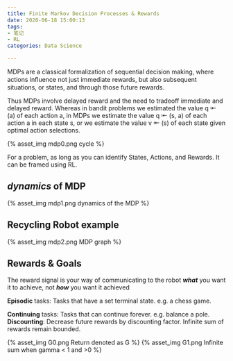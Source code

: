 ```yaml
---
title: Finite Markov Decision Processes & Rewards
date: 2020-06-18 15:00:13
tags: 
- 笔记
- RL
categories: Data Science

---
```


MDPs are a classical formalization of sequential decision making, where actions inﬂuence not just immediate rewards, but also subsequent situations, or states, and through those future rewards. 

Thus MDPs involve delayed reward and the need to tradeoff immediate and delayed reward. Whereas in bandit problems we estimated the value q ⇤ (a) of each action a, in MDPs we estimate the value q ⇤ (s, a) of each action a in each state s, or we estimate the value v ⇤ (s) of each state given optimal action selections. 

{% asset_img mdp0.png cycle %}

For a problem, as long as you can identify States, Actions, and Rewards. It can be framed using RL.
<!-- more -->

## *dynamics* of MDP
{% asset_img mdp1.png dynamics of the MDP %}

## Recycling Robot example

{% asset_img mdp2.png MDP graph %}

## Rewards & Goals

The reward signal is your way of communicating to the robot ***what*** you want it to achieve, not ***how*** you want it achieved

**Episodic** tasks: Tasks that have a set terminal state. e.g. a chess game.

**Continuing** tasks: Tasks that can continue forever. e.g. balance a pole.
**Discounting**: Decrease future rewards by discounting factor. Infinite sum of rewards remain bounded.

{% asset_img G0.png Return denoted as G %}
{% asset_img G1.png Infinite sum when gamma < 1 and >0 %}
